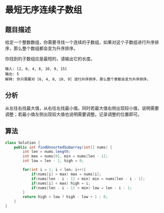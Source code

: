 # 最短无序连续子数组

## 题目描述

给定一个整数数组，你需要寻找一个连续的子数组，如果对这个子数组进行升序排序，那么整个数组都会变为升序排序。

你找到的子数组应是最短的，请输出它的长度。

```
输入: [2, 6, 4, 8, 10, 9, 15]
输出: 5
解释: 你只需要对 [6, 4, 8, 10, 9] 进行升序排序，那么整个表都会变为升序排序。
```

## 分析

从左往右找最大值，从右往左找最小值。同时若最大值右侧出现较小值，说明需要调整；若最小值左侧出现较大值也说明需要调整。记录调整的位置即可。

## 算法

```java
class Solution {
    public int findUnsortedSubarray(int[] nums) {
        int len = nums.length;
        int max = nums[0], min = nums[len - 1];
        int low = len - 1, high = 0;

        for(int i = 1; i < len; i++){
            if(nums[i] > max) max = nums[i];
            if(nums[len - i - 1] < min) min = nums[len - i - 1];
            if(nums[i] < max) high = i;
            if(nums[len - i - 1] > min) low = len - i - 1;
        }
        return high > low ? high - low + 1 : 0;
    }
}
```
